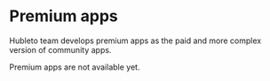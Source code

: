 # Premium apps

Hubleto team develops premium apps as the paid and more complex version of community apps.

Premium apps are not available yet.

<!-- <div class="grid grid-cols-2 gap-2">
  {% for app in apps %}
    {% if app.url starts with 'premium' %}
      <a class="btn btn-large btn-transparent" href="apps/{{ app.url }}" >
        <span class="icon"><i class="{{ app.icon }}"></i></span>
        <span class="text"> {{ app.name }} <small class="block text-xs text-gray-500">Packages: {{ app.packages|join(', ') }}</small> </span>
      </a>
    {% endif %}
  {% endfor %}
</div> -->